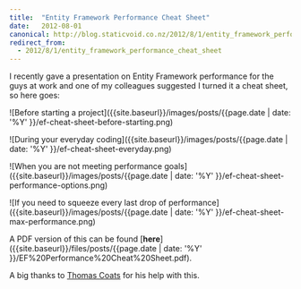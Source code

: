 ```yaml
---
title:  "Entity Framework Performance Cheat Sheet"
date:   2012-08-01
canonical: http://blog.staticvoid.co.nz/2012/8/1/entity_framework_performance_cheat_sheet
redirect_from:
  - 2012/8/1/entity_framework_performance_cheat_sheet
---
```

I recently gave a presentation on Entity Framework performance for the guys at work and one of my colleagues suggested I turned it a cheat sheet, so here goes:

![Before starting a project]({{site.baseurl}}/images/posts/{{page.date | date: '%Y' }}/ef-cheat-sheet-before-starting.png)

![During your everyday coding]({{site.baseurl}}/images/posts/{{page.date | date: '%Y' }}/ef-cheat-sheet-everyday.png)

![When you are not meeting performance goals]({{site.baseurl}}/images/posts/{{page.date | date: '%Y' }}/ef-cheat-sheet-performance-options.png)

![If you need to squeeze every last drop of performance]({{site.baseurl}}/images/posts/{{page.date | date: '%Y' }}/ef-cheat-sheet-max-performance.png)

A PDF version of this can be found [**here**]({{site.baseurl}}/files/posts/{{page.date | date: '%Y' }}/EF%20Performance%20Cheat%20Sheet.pdf).

A big thanks to [Thomas Coats](http://thomascoats.com/) for his help with this.
